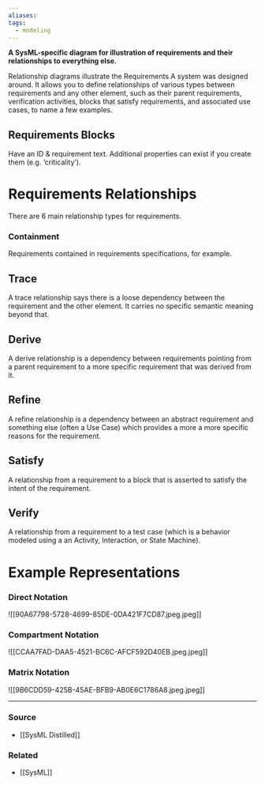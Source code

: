 ```yaml
---
aliases: 
tags:
  - modeling
---
```

**A SysML-specific diagram for illustration of requirements and their relationships to everything else.**

Relationship diagrams illustrate the Requirements A system was designed around. It allows you to define relationships of various types between requirements and any other element, such as their parent requirements, verification activities, blocks that satisfy requirements, and associated use cases, to name a few examples. 

## Requirements Blocks

Have an ID & requirement text. Additional properties can exist if you create them (e.g. ‘criticality’).

# Requirements Relationships

There are 6 main relationship types for requirements.

### Containment

Requirements contained in requirements specifications, for example. 

## Trace

A trace relationship says there is a loose dependency between the requirement and the other element. It carries no specific semantic meaning beyond that.

## Derive

A derive relationship is a dependency between requirements pointing from a parent requirement to a more specific requirement that was derived from it.

## Refine

A refine relationship is a dependency between an abstract requirement and something else (often a Use Case) which provides a more a more specific reasons for the requirement.

## Satisfy

A relationship from a requirement to a block that is asserted to satisfy the intent of the requirement.

## Verify

A relationship from a requirement to a test case (which is a behavior modeled using a an Activity, Interaction, or State Machine).

# Example Representations

### Direct Notation

![[90A67798-5728-4699-85DE-0DA421F7CD87.jpeg.jpeg]]

### Compartment Notation

![[CCAA7FAD-DAA5-4521-BC6C-AFCF592D40EB.jpeg.jpeg]]

### Matrix Notation

![[9B6CDD59-425B-45AE-BFB9-AB0E6C1786A8.jpeg.jpeg]]

---

### Source
- [[SysML Distilled]]

### Related
- [[SysML]]